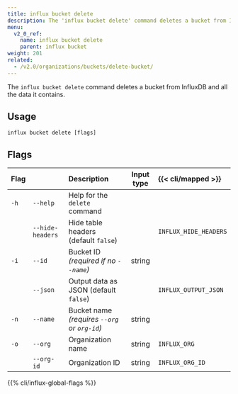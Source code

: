 ```yaml
---
title: influx bucket delete
description: The 'influx bucket delete' command deletes a bucket from InfluxDB and all the data it contains.
menu:
  v2_0_ref:
    name: influx bucket delete
    parent: influx bucket
weight: 201
related:
  - /v2.0/organizations/buckets/delete-bucket/
---
```


The `influx bucket delete` command deletes a bucket from InfluxDB and all the data it contains.

## Usage
```
influx bucket delete [flags]
```

## Flags
| Flag |                  | Description                                  | Input type  | {{< cli/mapped >}}    |
|:---- |:---              |:-----------                                  |:----------: |:------------------    |
| `-h` | `--help`         | Help for the `delete` command                |             |                       |
|      | `--hide-headers` | Hide table headers (default `false`)         |             | `INFLUX_HIDE_HEADERS` |
| `-i` | `--id`           | Bucket ID _(required if no `--name`)_        | string      |                       |
|      | `--json`         | Output data as JSON (default `false`)        |             | `INFLUX_OUTPUT_JSON`  |
| `-n` | `--name`         | Bucket name _(requires `--org` or `org-id`)_ | string      |                       |
| `-o` | `--org`          | Organization name                            | string      | `INFLUX_ORG`          |
|      | `--org-id`       | Organization ID                              | string      | `INFLUX_ORG_ID`       |

{{% cli/influx-global-flags %}}
